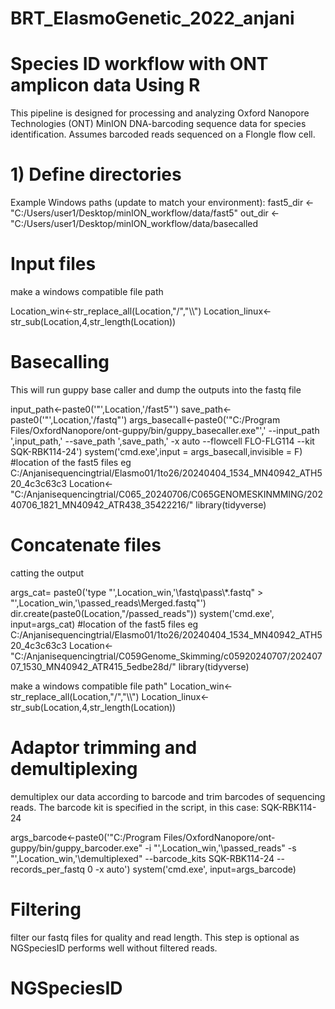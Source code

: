 # BRT_ElasmoGenetic_2022_anjani
# Species ID workflow with ONT amplicon data Using R
This pipeline is designed for processing and analyzing Oxford Nanopore Technologies (ONT) MinION DNA-barcoding sequence data for species identification. Assumes barcoded reads sequenced on a Flongle flow cell.

# 1) Define directories

 Example Windows paths (update to match your environment):
fast5_dir  <- "C:/Users/user1/Desktop/minION_workflow/data/fast5"
out_dir    <- "C:/Users/user1/Desktop/minION_workflow/data/basecalled

# Input files
make a windows compatible file path

Location_win<-str_replace_all(Location,"/","\\\\")
Location_linux<-str_sub(Location,4,str_length(Location))

# Basecalling 
This will run guppy base caller and dump the outputs into the fastq file

input_path<-paste0('"',Location,'/fast5"')
save_path<-paste0('"',Location,'/fastq"')
args_basecall<-paste0('"C:/Program Files/OxfordNanopore/ont-guppy/bin/guppy_basecaller.exe"',' --input_path ',input_path,' --save_path ',save_path,' -x auto --flowcell FLO-FLG114 --kit SQK-RBK114-24')
system('cmd.exe',input = args_basecall,invisible = F)
#location of the fast5 files eg C:/Anjanisequencingtrial/Elasmo01/1to26/20240404_1534_MN40942_ATH520_4c3c63c3
Location<-"C:/Anjanisequencingtrial/C065_20240706/C065GENOMESKINMMING/20240706_1821_MN40942_ATR438_35422216/"
library(tidyverse)


# Concatenate files
catting the output

args_cat= paste0('type "',Location_win,'\\fastq\\pass\\*.fastq" > "',Location_win,'\\passed_reads\\Merged.fastq"')
dir.create(paste0(Location,"/passed_reads"))
system('cmd.exe', input=args_cat)
#location of the fast5 files eg C:/Anjanisequencingtrial/Elasmo01/1to26/20240404_1534_MN40942_ATH520_4c3c63c3
Location<-"C:/Anjanisequencingtrial/C059Genome_Skimming/c05920240707/20240707_1530_MN40942_ATR415_5edbe28d/"
library(tidyverse)

make a windows compatible file path"
Location_win<-str_replace_all(Location,"/","\\\\")
Location_linux<-str_sub(Location,4,str_length(Location))


# Adaptor trimming and demultiplexing
demultiplex our data according to barcode and trim barcodes of sequencing reads. The barcode kit is specified in the script, in this case: SQK-RBK114-24

args_barcode<-paste0('"C:/Program Files/OxfordNanopore/ont-guppy/bin/guppy_barcoder.exe" -i "',Location_win,'\\passed_reads" -s "',Location_win,'\\demultiplexed" --barcode_kits SQK-RBK114-24 --records_per_fastq 0 -x auto')
system('cmd.exe', input=args_barcode)

# Filtering
filter our fastq files for quality and read length. This step is optional as NGSpeciesID performs well without filtered reads.


# NGSpeciesID
